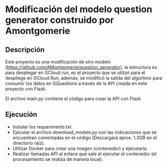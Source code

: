 # Modificación del modelo question generator construido por Amontgomerie
## Descripción
Este proyecto es una modificación de otro modelo (https://github.com/AMontgomerie/question_generator), la estructura es para desplegar en GCloud run, es el proyecto que se utilizó para el despliege en GCloud Run, además, se modificó la salida del algoritmo para consumir los datos en GQuestions a través de la API creada en este proyecto con Flask.

El archivo main.py contiene el código para crear la API con Flask

## Ejecución
- Instalar los requeriments.txt.
- Ejecutar el archivo download_models.py con las indicaciones que se encuentran comentadas en el código (Descargará aprox. 1.3GB en el directorio raíz).
- Utilizar Docker para crear una imagen (contenedor) y ejecutarla.
- Realizar llamadas API al enlace que sale al ejecutar el contenedor (el procesamiento se realiza de manera local).